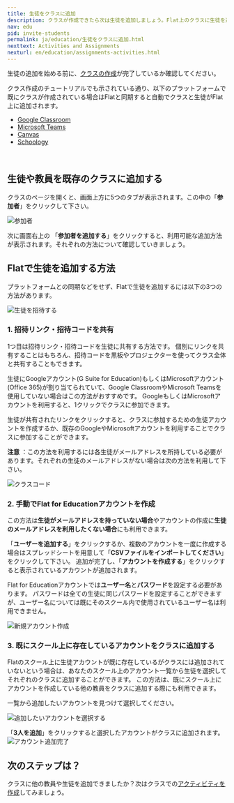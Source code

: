 ```yaml
---
title: 生徒をクラスに追加
description: クラスが作成できたら次は生徒を追加しましょう。Flat上のクラスに生徒を追加する方法は、招待コード・リンクの共有、そして他のプラットフォームとの同期があります。
nav: edu
pid: invite-students
permalink: ja/education/生徒をクラスに追加.html
nexttext: Activities and Assignments
nexturl: en/education/assignments-activities.html
---
```


生徒の追加を始める前に、[クラスの作成](/help/ja/education/クラスの作成.html)が完了しているか確認してください。

クラス作成のチュートリアルでも示されている通り、以下のプラットフォームで既にクラスが作成されている場合はFlatと同期すると自動でクラスと生徒がFlat上に追加されます。

* [Google Classroom](/help/en/education/google-classroom/)
* [Microsoft Teams](help/en/education/microsoft-teams/)
* [Canvas](/help/en/education/canvas-lms/)
* [Schoology](/help/en/education/schoology/)
<br>


## 生徒や教員を既存のクラスに追加する

クラスのページを開くと、画面上方に5つのタブが表示されます。この中の「**参加者**」をクリックして下さい。

![参加者](/help/assets/img/edu-ja/class-people-tab-empty.png)

次に画面右上の 「**参加者を追加する**」をクリックすると、利用可能な追加方法が表示されます。それぞれの方法について確認していきましょう。
<br>


## Flatで生徒を追加する方法

プラットフォームとの同期などをせず、Flatで生徒を追加するには以下の3つの方法があります。

![生徒を招待する](/help/assets/img/edu-ja/class-add-people-manual.png)
<br>


### 1. 招待リンク・招待コードを共有

1つ目は招待リンク・招待コードを生徒に共有する方法です。
個別にリンクを共有することはもちろん、招待コードを黒板やプロジェクターを使ってクラス全体と共有することもできます。

生徒にGoogleアカウント(G Suite for Education)もしくはMicrosoftアカウント(Office 365)が割り当てられていて、Google ClassroomやMicrosoft Teamsを使用していない場合はこの方法がおすすめです。
GoogleもしくはMicrosoftアカウントを利用すると、1クリックでクラスに参加できます。

生徒が共有されたリンクをクリックすると、クラスに参加するための生徒アカウントを作成するか、既存のGoogleやMicrosoftアカウントを利用することでクラスに参加することができます。

**注意** ：この方法を利用するには各生徒がメールアドレスを所持している必要があります。それぞれの生徒のメールアドレスがない場合は次の方法を利用して下さい。

![クラスコード](/help/assets/img/edu-ja/class-code.png)
<br>


### 2. 手動でFlat for Educationアカウントを作成

この方法は**生徒がメールアドレスを持っていない場合**やアカウントの作成に**生徒のメールアドレスを利用したくない場合**にも利用できます。

「**ユーザーを追加する**」をクリックするか、複数のアカウントを一度に作成する場合はスプレッドシートを用意して「**CSVファイルをインポートしてください**」をクリックして下さい。
追加が完了し、「**アカウントを作成する**」をクリックすると表示されているアカウントが追加されます。

Flat for Educationアカウントでは**ユーザー名**と**パスワード**を設定する必要があります。
パスワードは全ての生徒に同じパスワードを設定することができますが、ユーザー名については既にそのスクール内で使用されているユーザー名は利用できません。

![新規アカウント作成](/help/assets/img/edu-ja/class-create-account.png)
<br>


### 3. 既にスクール上に存在しているアカウントをクラスに追加する
 
Flatのスクール上に生徒アカウントが既に存在しているがクラスには追加されていないという場合は、あなたのスクール上のアカウント一覧から生徒を選択してそれぞれのクラスに追加することができます。
この方法は、既にスクール上にアカウントを作成している他の教員をクラスに追加する際にも利用できます。

一覧から追加したいアカウントを見つけて選択してください。

![追加したいアカウントを選択する](/help/assets/img/edu-ja/class-add-people-select-list.png)

「**3人を追加**」をクリックすると選択したアカウントがクラスに追加されます。
![アカウント追加完了](/help/assets/img/edu-ja/class-added-people.png)
<br>


## 次のステップは？

クラスに他の教員や生徒を追加できましたか？次はクラスでの[アクティビティを作成](/help/en/education/assignments-activities.html)してみましょう。

